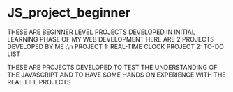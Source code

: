 # JS_project_beginner
THESE ARE BEGINNER LEVEL PROJECTS DEVELOPED IN INITIAL LEARNING PHASE OF MY WEB DEVELOPMENT
HERE ARE 2 PROJECTS DEVELOPED BY ME :\n
PROJECT 1: REAL-TIME CLOCK
PROJECT 2: TO-DO LIST

THESE ARE PROJECTS DEVELOPED TO TEST THE UNDERSTANDING OF THE JAVASCRIPT AND TO HAVE SOME HANDS ON EXPERIENCE WITH THE REAL-LIFE PROJECTS 
